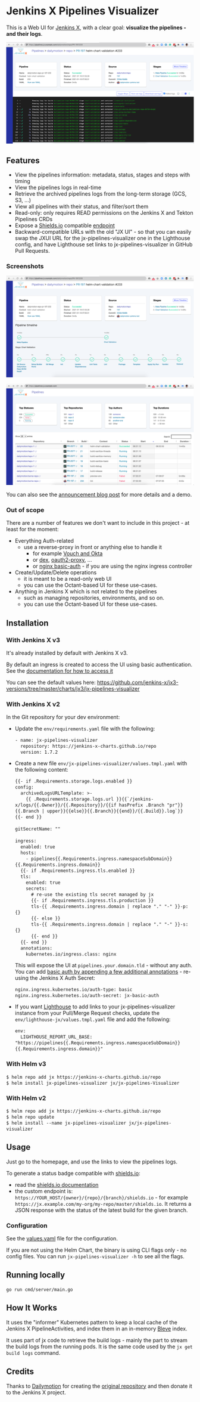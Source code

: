 # Jenkins X Pipelines Visualizer

This is a Web UI for [Jenkins X](https://jenkins-x.io/), with a clear goal: **visualize the pipelines - and their logs**.

![Pipeline View](docs/screenshots/pipeline-success.png)

## Features

- View the pipelines information: metadata, status, stages and steps with timing
- View the pipelines logs in real-time
- Retrieve the archived pipelines logs from the long-term storage (GCS, S3, ...)
- View all pipelines with their status, and filter/sort them
- Read-only: only requires READ permissions on the Jenkins X and Tekton Pipelines CRDs
- Expose a [Shields.io](https://shields.io/) compatible [endpoint](https://shields.io/endpoint)
- Backward-compatible URLs with the old "JX UI" - so that you can easily swap the JXUI URL for the jx-pipelines-visualizer one in the Lighthouse config, and have Lighthouse set links to jx-pipelines-visualizer in GitHub Pull Requests.

### Screenshots

![Pipeline with timeline](docs/screenshots/pipeline-success-with-timeline.png)

![Home](docs/screenshots/home.png)

You can also see the [announcement blog post](https://jenkins-x.io/blog/2020/09/23/jx-pipelines-visualizer/) for more details and a demo.

### Out of scope

There are a number of features we don't want to include in this project - at least for the moment:

- Everything Auth-related
  - use a reverse-proxy in front or anything else to handle it
    - for example [Vouch and Okta](https://medium.com/@vbehar/how-to-protect-a-kubernetes-ingress-behind-okta-with-nginx-91e279e06009)
    - or [dex](https://github.com/dexidp/dex), [oauth2-proxy](https://github.com/oauth2-proxy/oauth2-proxy), ...
    - or [nginx basic-auth](https://kubernetes.github.io/ingress-nginx/user-guide/nginx-configuration/annotations/#authentication) - if you are using the nginx ingress controller
- Create/Update/Delete operations
  - it is meant to be a read-only web UI
  - you can use the Octant-based UI for these use-cases.
- Anything in Jenkins X which is not related to the pipelines
  - such as managing repositories, environments, and so on.
  - you can use the Octant-based UI for these use-cases.

## Installation

### With Jenkins X v3

It's already installed by default with Jenkins X v3.

By default an ingress is created to access the UI using basic authentication. See the [documentation for how to access it](https://jenkins-x.io/v3/develop/ui/dashboard/#accessing-the-pipelines-visualizer)

You can see the default values here: <https://github.com/jenkins-x/jx3-versions/tree/master/charts/jx3/jx-pipelines-visualizer>

### With Jenkins X v2

In the Git repository for your dev environment:

- Update the `env/requirements.yaml` file with the following:
  ```
  - name: jx-pipelines-visualizer
    repository: https://jenkins-x-charts.github.io/repo
    version: 1.7.2
  ```
- Create a new file `env/jx-pipelines-visualizer/values.tmpl.yaml` with the following content:
  ```
  {{- if .Requirements.storage.logs.enabled }}
  config:
    archivedLogsURLTemplate: >-
      {{ .Requirements.storage.logs.url }}{{`/jenkins-x/logs/{{.Owner}}/{{.Repository}}/{{if hasPrefix .Branch "pr"}}{{.Branch | upper}}{{else}}{{.Branch}}{{end}}/{{.Build}}.log`}}
  {{- end }}

  gitSecretName: ""

  ingress:
    enabled: true
    hosts:
      - pipelines{{.Requirements.ingress.namespaceSubDomain}}{{.Requirements.ingress.domain}}
    {{- if .Requirements.ingress.tls.enabled }}
    tls:
      enabled: true
      secrets:
        # re-use the existing tls secret managed by jx
        {{- if .Requirements.ingress.tls.production }}
        tls-{{ .Requirements.ingress.domain | replace "." "-" }}-p: {}
        {{- else }}
        tls-{{ .Requirements.ingress.domain | replace "." "-" }}-s: {}
        {{- end }}
    {{- end }}
    annotations:
      kubernetes.io/ingress.class: nginx
  ```
  
  This will expose the UI at `pipelines.your.domain.tld` - without any auth. You can add [basic auth by appending a few additional annotations](https://kubernetes.github.io/ingress-nginx/user-guide/nginx-configuration/annotations/#authentication) - re-using the Jenkins X Auth Secret:

  ```
  nginx.ingress.kubernetes.io/auth-type: basic
  nginx.ingress.kubernetes.io/auth-secret: jx-basic-auth
  ```
  
- If you want [Lighthouse](https://github.com/jenkins-x/lighthouse) to add links to your jx-pipelines-visualizer instance from your Pull/Merge Request checks, update the `env/lighthouse-jx/values.tmpl.yaml` file and add the following:
  ```
  env:
    LIGHTHOUSE_REPORT_URL_BASE: "https://pipelines{{.Requirements.ingress.namespaceSubDomain}}{{.Requirements.ingress.domain}}"
  ```

### With Helm v3

```
$ helm repo add jx https://jenkins-x-charts.github.io/repo
$ helm install jx-pipelines-visualizer jx/jx-pipelines-Visualizer
```

### With Helm v2

```
$ helm repo add jx https://jenkins-x-charts.github.io/repo
$ helm repo update
$ helm install --name jx-pipelines-visualizer jx/jx-pipelines-visualizer
```

## Usage

Just go to the homepage, and use the links to view the pipelines logs.

To generate a status badge compatible with [shields.io](https://shields.io/):
- read the [shields.io documentation](https://shields.io/endpoint)
- the custom endpoint is: `https://YOUR_HOST/{owner}/{repo}/{branch}/shields.io` - for example `https://jx.example.com/my-org/my-repo/master/shields.io`. It returns a JSON response with the status of the latest build for the given branch.

### Configuration

See the [values.yaml](charts/jx-pipelines-visualizer/values.yaml) file for the configuration.

If you are not using the Helm Chart, the binary is using CLI flags only - no config files. You can run `jx-pipelines-visualizer -h` to see all the flags.

## Running locally

```
go run cmd/server/main.go
```

## How It Works

It uses the "informer" Kubernetes pattern to keep a local cache of the Jenkins X PipelineActivities, and index them in an in-memory [Bleve](http://blevesearch.com/) index.

It uses part of jx code to retrieve the build logs - mainly the part to stream the build logs from the running pods. It is the same code used by the `jx get build logs` command.

## Credits

Thanks to [Dailymotion](https://www.dailymotion.com/) for creating the [original repository](https://github.com/dailymotion/jx-pipelines-visualizer) and then donate it to the Jenkins X project.

